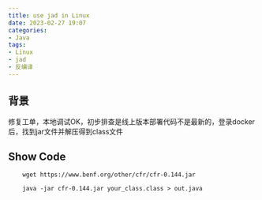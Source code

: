 ```yaml
---
title: use jad in Linux
date: 2023-02-27 19:07
categories:
- Java
tags:
- Linux
- jad
- 反编译
---
```


## 背景
修复工单，本地调试OK，初步排查是线上版本部署代码不是最新的，登录docker后，找到jar文件并解压得到class文件

## Show Code

``` shell
    wget https://www.benf.org/other/cfr/cfr-0.144.jar

    java -jar cfr-0.144.jar your_class.class > out.java
```
